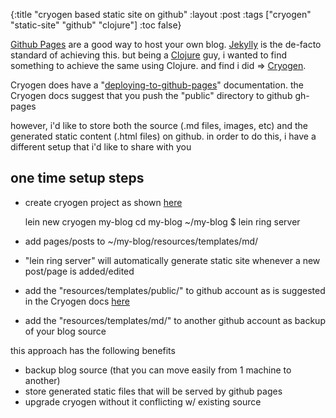 {:title "cryogen based static site on github"
 :layout :post
 :tags  ["cryogen" "static-site" "github" "clojure"]
 :toc false}

[Github Pages](https://pages.github.com/) are a good way to host your own blog. [Jekylly](http://jekyllrb.com/) is the de-facto standard of achieving this. but being a [Clojure](http://clojure.org/) guy, i wanted to find something to achieve the same using Clojure. and find i did => [Cryogen](http://cryogenweb.org/index.html).

Cryogen does have a "[deploying-to-github-pages](http://cryogenweb.org/docs/deploying-to-github-pages.html)" documentation. the Cryogen docs suggest that you push the "public" directory to github gh-pages

however, i'd like to store both the source (.md files, images, etc) and the generated static content (.html files) on github. in order to do this, i have a different setup that i'd like to share with you

## one time setup steps ##

- create cryogen project as shown [here](http://cryogenweb.org/docs/getting-started.html)

    lein new cryogen my-blog
    cd my-blog
    ~/my-blog $ lein ring server

- add pages/posts to ~/my-blog/resources/templates/md/
- "lein ring server" will automatically generate static site whenever a new post/page is added/edited
- add the "resources/templates/public/" to github account as is suggested in the Cryogen docs [here](http://cryogenweb.org/docs/deploying-to-github-pages.html)
- add the "resources/templates/md/" to another github account as backup of your blog source

this approach has the following benefits

- backup blog source (that you can move easily from 1 machine to another)
- store generated static files that will be served by github pages
- upgrade cryogen without it conflicting w/ existing source
